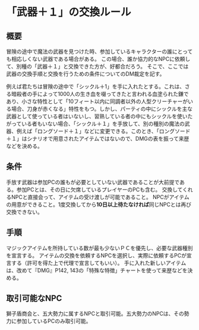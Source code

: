 # 「武器＋１」の交換ルール
## 概要
冒険の途中で魔法の武器を見つけた時、参加しているキャラクターの誰にとっても相応しくない武器である場合がある。
この場合、誰か協力的なNPCに依頼して、別種の「武器＋１」と交換できた方が、好都合だろう。
そこで、ここでは武器の交換手順と交換を行うための条件についてのDM裁定を記す。

例えば君たちは冒険の途中で「シックル＋1」を手に入れたとする。これは、さる暗殺者の手によって1000人の生き血を啜ってきたと言われる血塗られた鎌であり、小さな特性として「10フィート以内に同調者以外の人型クリーチャーがいる場合、刀身が赤くなる」特性をもつ。しかし、パーティの中にシックルを主な武器として使っている者はいないし、習熟している者の中にもシックルを使いたがっている者もいない場合、「シックル＋１」を手放して、別の種別の魔法の武器、例えば「ロングソード＋１」などに変更できる。このとき、「ロングソード＋１」はシナリオで用意されたアイテムではないので、DMGの表を振って来歴などを決める。
## 条件
手放す武器は参加PCの誰もが必要としていない武器であることが大前提である。参加PCとは、その日に欠席しているプレイヤーのPCも含む。
交換してくれるNPCと直接会って、アイテムの受け渡しが可能であること。
NPCがアイテムの用意ができること。1度交換してから<b>10日以上待たなければ</b>同じNPCとは再び交換できない。

## 手順
マジックアイテムを所持している数が最も少ないＰＣを優先し、必要な武器種別を宣言する。
アイテムの交換を依頼するNPCを選択し、実際に依頼するPCが宣言する（許可を得た上で代理で宣言してもいい）。
手に入れた新しいアイテムは、改めて『DMG』P142, 143の「特殊な特徴」チャートを使って来歴などを決める。

## 取引可能なNPC
獅子盾商会と、五大勢力に属するNPCと取引可能。五大勢力のNPCは、その勢力に参加しているPCのみ取引可能。

